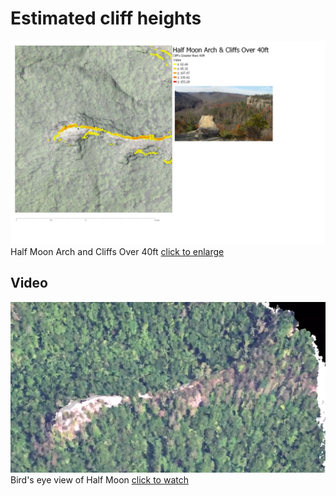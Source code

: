 # Estimated cliff heights
<!-- [link to notebook](rrg.ipynb)    No notebook here -->

![Half Moon Arch and Cliffs Over 40ft (72 DPI)](half_moon_72_DPI.jpg)     
Half Moon Arch and Cliffs Over 40ft [click to enlarge](half_moon_300_DPI.jpg)


## Video
![Bird's eye view of Half Moon](video.jpg)    
Bird's eye view of Half Moon [click to watch](https://www.youtube.com/embed/_K8HLk-7Zy0)
